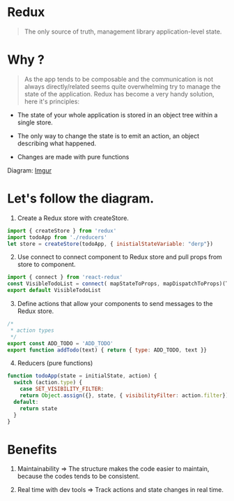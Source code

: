 # Redux

<!--- (https://media.giphy.com/media/XxTQLNIGgI7sY/giphy.gif) -->

> The only source of truth, management library application-level state.

# Why ?

> As the app tends to be composable and the communication is not always directly/related seems quite overwhelming try to manage the state of the application. Redux has become a very handy solution, here it's principles:

* The state of your whole application is stored in an object tree within a single store.

* The only way to change the state is to emit an action, an object describing what happened.

* Changes are made with pure functions

Diagram: [Imgur](https://i.imgur.com/qYK0QJZ.png)


# Let's follow the diagram.

1. Create a Redux store with createStore.

```javascript
import { createStore } from 'redux'
import todoApp from './reducers'
let store = createStore(todoApp, { inistialStateVariable: "derp"})
```

2. Use connect to connect component to Redux store and pull props from store to component.
```javascript
import { connect } from 'react-redux'
const VisibleTodoList = connect( mapStateToProps, mapDispatchToProps)(TodoList)
export default VisibleTodoList
```
3. Define actions that allow your components to send messages to the Redux store.

```javascript
/*
 * action types
 */
export const ADD_TODO = 'ADD_TODO'
export function addTodo(text) { return { type: ADD_TODO, text }}
```
4. Reducers (pure functions)

```javascript
function todoApp(state = initialState, action) { 
  switch (action.type) {
    case SET_VISIBILITY_FILTER:
    return Object.assign({}, state, { visibilityFilter: action.filter})
  default: 
    return state
  } 
}
```

# Benefits

1. Maintainability => The structure makes the code easier to maintain, because the codes tends to be consistent.

2. Real time with dev tools => Track actions and state changes in real time.




